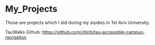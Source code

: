 # My_Projects
Those are projects which I did during my studies in Tel Aviv University.

TauWalks Github: https://github.com/oferb/tau-accessible-campus-navigation
